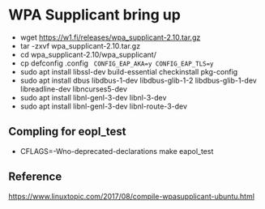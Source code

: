 # WPA Supplicant bring up

* wget https://w1.fi/releases/wpa_supplicant-2.10.tar.gz
* tar -zxvf wpa_supplicant-2.10.tar.gz
* cd wpa_supplicant-2.10/wpa_supplicant/
* cp defconfig .config  ``` CONFIG_EAP_AKA=y CONFIG_EAP_TLS=y```
* sudo apt install libssl-dev build-essential checkinstall  pkg-config
* sudo  apt install dbus libdbus-1-dev libdbus-glib-1-2 libdbus-glib-1-dev libreadline-dev libncurses5-dev
* sudo apt install libnl-genl-3-dev libnl-3-dev
* sudo apt install libnl-genl-3-dev libnl-route-3-dev

## Compling for eopl_test
* CFLAGS=-Wno-deprecated-declarations make eapol_test

## Reference
https://www.linuxtopic.com/2017/08/compile-wpasupplicant-ubuntu.html


    
